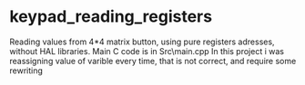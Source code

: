 # keypad_reading_registers
Reading values from 4*4 matrix button, using pure registers adresses, without HAL libraries. 
Main C code is in Src\main.cpp
In this project i was reassigning value of varible every time, that is not correct, and require some rewriting
